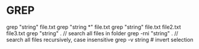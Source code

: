 
# GREP
grep "string" file.txt
grep "string \*" file.txt <!-- # use RegEx to search all -->
grep "string" file.txt file2.txt file3.txt
grep "string" . // search all files in folder
grep -rni "string" . // search all files recursively, case insensitive
grep -v string   # invert selection




